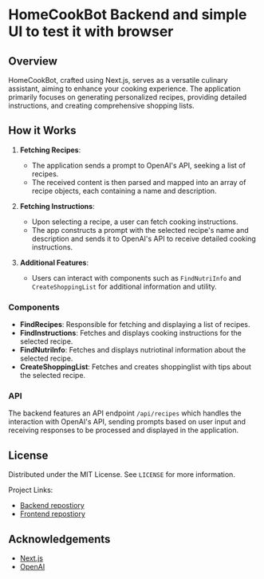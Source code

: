 # HomeCookBot Backend and simple UI to test it with browser

## Overview

HomeCookBot, crafted using Next.js, serves as a versatile culinary assistant, aiming to enhance your cooking experience. The application primarily focuses on generating personalized recipes, providing detailed instructions, and creating comprehensive shopping lists.

## How it Works

1. **Fetching Recipes**: 
   - The application sends a prompt to OpenAI's API, seeking a list of recipes.
   - The received content is then parsed and mapped into an array of recipe objects, each containing a name and description.

2. **Fetching Instructions**:
   - Upon selecting a recipe, a user can fetch cooking instructions.
   - The app constructs a prompt with the selected recipe's name and description and sends it to OpenAI's API to receive detailed cooking instructions.

3. **Additional Features**:
   - Users can interact with components such as `FindNutriInfo` and `CreateShoppingList` for additional information and utility.


### Components

- **FindRecipes**: Responsible for fetching and displaying a list of recipes.
- **FindInstructions**: Fetches and displays cooking instructions for the selected recipe.
- **FindNutriInfo**: Fetches and displays nutriotinal information about the selected recipe.
- **CreateShoppingList**: Fetches and creates shoppinglist with tips about the selected recipe.

### API

The backend features an API endpoint `/api/recipes` which handles the interaction with OpenAI's API, sending prompts based on user input and receiving responses to be processed and displayed in the application.

## License

Distributed under the MIT License. See `LICENSE` for more information.


Project Links: 
- [Backend repostiory](https://github.com/jounijoh/HomeCookBot)
- [Frontend repostiory](https://github.com/jounijoh/Home-Cook-Recipes-MobileApp-React-Native/)


## Acknowledgements

- [Next.js](https://nextjs.org/)
- [OpenAI](https://openai.com/)
